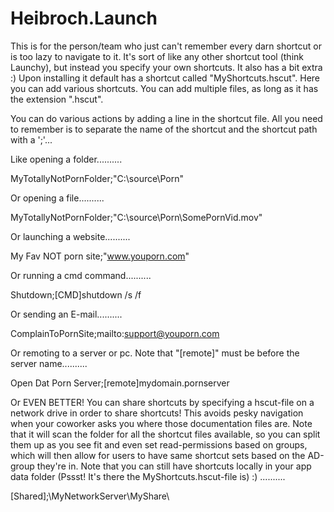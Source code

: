 # Heibroch.Launch
This is for the person/team who just can't remember every darn shortcut or is too lazy to navigate to it.
It's sort of like any other shortcut tool (think Launchy), but instead you specify your own shortcuts. It also has a bit extra :)
Upon installing it default has a shortcut called "MyShortcuts.hscut". Here you can add various shortcuts. You can add multiple
files, as long as it has the extension ".hscut".

You can do various actions by adding a line in the shortcut file. All you need to remember is to separate the name of the shortcut
and the shortcut path with a ';'...

Like opening a folder..........

MyTotallyNotPornFolder;"C:\source\Porn\"

Or opening a file..........

MyTotallyNotPornFolder;"C:\source\Porn\SomePornVid.mov"

Or launching a website..........

My Fav NOT porn site;"www.youporn.com"

Or running a cmd command..........

Shutdown;[CMD]shutdown /s /f

Or sending an E-mail..........

ComplainToPornSite;mailto:support@youporn.com

Or remoting to a server or pc. Note that "[remote]" must be before the server name..........

Open Dat Porn Server;[remote]mydomain.pornserver

Or EVEN BETTER! You can share shortcuts by specifying a hscut-file on a network drive in order to share shortcuts! This
avoids pesky navigation when your coworker asks you where those documentation files are. Note that it will scan the folder for 
all the shortcut files available, so you can split them up as you see fit and even set read-permissions based on groups, which
will then allow for users to have same shortcut sets based on the AD-group they're in. Note that you can still have shortcuts locally
in your app data folder (Pssst! It's there the MyShortcuts.hscut-file is) :) ..........

[Shared];\\MyNetworkServer\MyShare\
